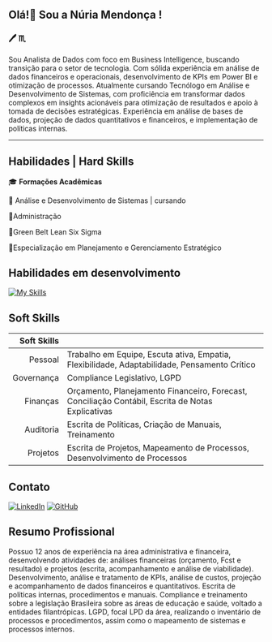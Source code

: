 
## Olá!👋 Sou a **Núria Mendonça** !

###  🖊️ ♏

Sou Analista de Dados com foco em Business Intelligence, buscando transição para o setor de tecnologia.
Com sólida experiência em análise de dados financeiros e operacionais, desenvolvimento de KPIs em Power BI e otimização de processos. Atualmente cursando Tecnólogo em Análise e Desenvolvimento de Sistemas, com proficiência em transformar dados complexos em insights acionáveis para otimização de resultados e apoio à tomada de decisões estratégicas. Experiência em análise de bases de dados, projeção de dados quantitativos e financeiros, e implementação de políticas internas.

***

## Habilidades | Hard Skills

🎓 **Formações Acadêmicas**

💠 Análise e Desenvolvimento de Sistemas | cursando

💠Administração

💠Green Belt Lean Six Sigma

💠Especialização em Planejamento e Gerenciamento Estratégico




## Habilidades em desenvolvimento

[![My Skills](https://skillicons.dev/icons?i=vscode,html,css,js,github,linux,py,sql)](https://skillicons.dev)



## Soft Skills


  Soft Skills|                                   |
| --------------: | ------------------------------------------ |
|       Pessoal   | Trabalho em Equipe, Escuta ativa, Empatia,  Flexibilidade, Adaptabilidade, Pensamento Crítico      |
|      Governança | Compliance Legislativo, LGPD                                                         |
|      Finanças   | Orçamento, Planejamento Financeiro, Forecast, Conciliação Contábil, Escrita de Notas Explicativas     |
|      Auditoria  | Escrita de Políticas, Criação de Manuais, Treinamento                                |
|      Projetos   | Escrita de Projetos, Mapeamento de Processos, Desenvolvimento de Processos           |



## Contato

[![LinkedIn](https://img.shields.io/badge/LinkedIn-0077B5?style=for-the-badge&logo=linkedin&logoColor=white)](https://www.linkedin.com/in/núria-mendonça-65563246/)
[![GitHub](https://img.shields.io/badge/GitHub-100000?style=for-the-badge&logo=github&logoColor=white)](https://github.com/nuriamendonca)



## Resumo Profissional

Possuo 12 anos de experiência na área administrativa e financeira, desenvolvendo atividades de: análises financeiras (orçamento, Fcst e resultado) e projetos (escrita, acompanhamento e análise de viabilidade). Desenvolvimento, análise e tratamento de KPIs, análise de custos, projeção e acompanhamento de dados financeiros e quantitativos. Escrita de políticas internas, procedimentos e manuais. Compliance e treinamento sobre a legislação Brasileira sobre as áreas de educação e saúde, voltado a entidades filantrópicas. LGPD, focal LPD da área, realizando o inventário de processos e procedimentos, assim como o mapeamento de sistemas e processos internos.










